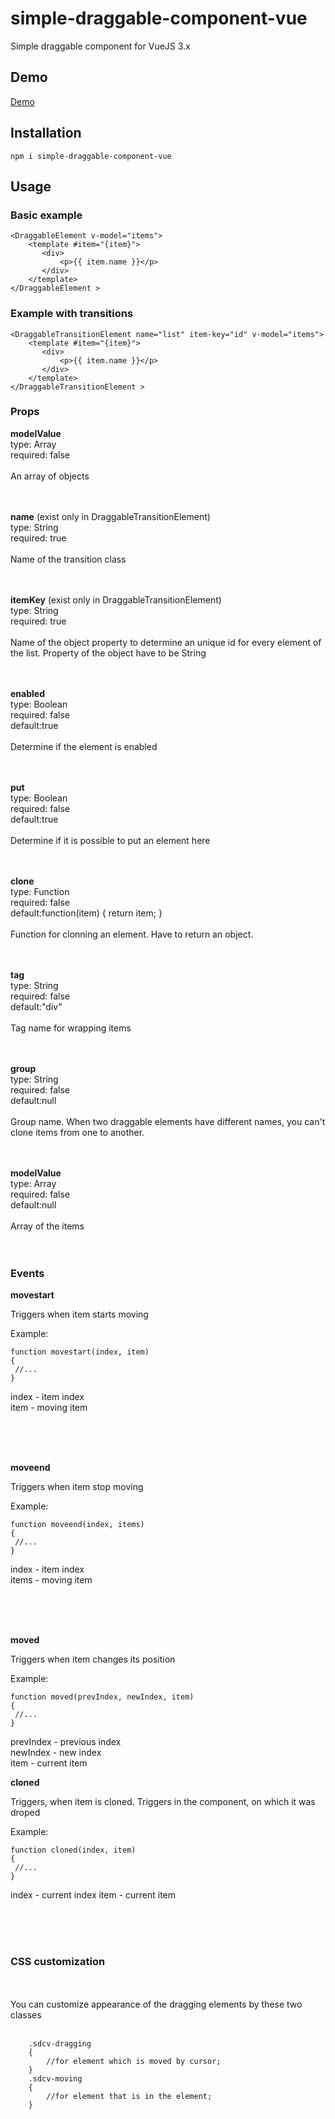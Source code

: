 # simple-draggable-component-vue
 Simple draggable component for VueJS 3.x

 ## Demo
 [Demo](https://amalakh.github.io/simple-draggable-component-vue-demo/)
## Installation

```
npm i simple-draggable-component-vue
```

## Usage

### Basic example
```
<DraggableElement v-model="items">
    <template #item="{item}">
       <div>
           <p>{{ item.name }}</p>
       </div>
    </template> 
</DraggableElement >
```

### Example with transitions
```
<DraggableTransitionElement name="list" item-key="id" v-model="items">
    <template #item="{item}">
       <div>
           <p>{{ item.name }}</p>
       </div>
    </template> 
</DraggableTransitionElement >
```
### Props

**modelValue** <br>
type: Array <br>
required: false 
<br><br>
An array of objects
<br><br><br>

**name** (exist only in DraggableTransitionElement) <br>
type: String <br>
required: true 
<br><br>
Name of the transition class
<br><br><br>

**itemKey** (exist only in DraggableTransitionElement) <br>
type: String <br>
required: true 
<br><br>
Name of the object property to determine an unique id for every element of the list. Property of the object have to be String
<br><br><br>


**enabled** <br>
type: Boolean <br>
required: false<br>
default:true
<br><br>
Determine if the element is enabled
<br><br><br>

**put** <br>
type: Boolean <br>
required: false<br>
default:true
<br><br>
Determine if it is possible to put an element here
<br><br><br>

**clone** <br>
type: Function <br>
required: false<br>
default:function(item)
{
   return item;
}
<br><br>
Function for clonning an element. Have to return an object.
<br><br><br>

**tag** <br>
type: String <br>
required: false<br>
default:"div"
<br><br>
Tag name for wrapping items
<br><br><br>

**group** <br>
type: String <br>
required: false<br>
default:null
<br><br>
Group name. When two draggable elements have different names, you can't clone items from one to another.
<br><br><br>

**modelValue** <br>
type: Array <br>
required: false<br>
default:null
<br><br>
Array of the items
<br><br><br>


### Events


**movestart**

Triggers when item starts moving

Example:

```
function movestart(index, item)
{
 //...
}
```
index - item index<br>
item - moving item

<br><br><br>


**moveend**

Triggers when item stop moving

Example:

```
function moveend(index, items)
{
 //...
}
```
index - item index<br>
items - moving item

<br><br><br>



**moved**

Triggers when item changes its position 

Example:

```
function moved(prevIndex, newIndex, item)
{
 //...
}
```
prevIndex - previous index<br>
newIndex - new index<br>
item - current item <br>

**cloned**

Triggers, when item is cloned. Triggers in the component, on which it was droped

Example:

```
function cloned(index, item)
{
 //...
}
```
index - current index
item - current item <br>


<br><br><br>

### CSS customization
<br><br>
You can customize appearance of the dragging elements by these two classes
<br><br>
```
    .sdcv-dragging
    {
        //for element which is moved by cursor;
    }
    .sdcv-moving
    {
        //for element that is in the element;
    }
```



















